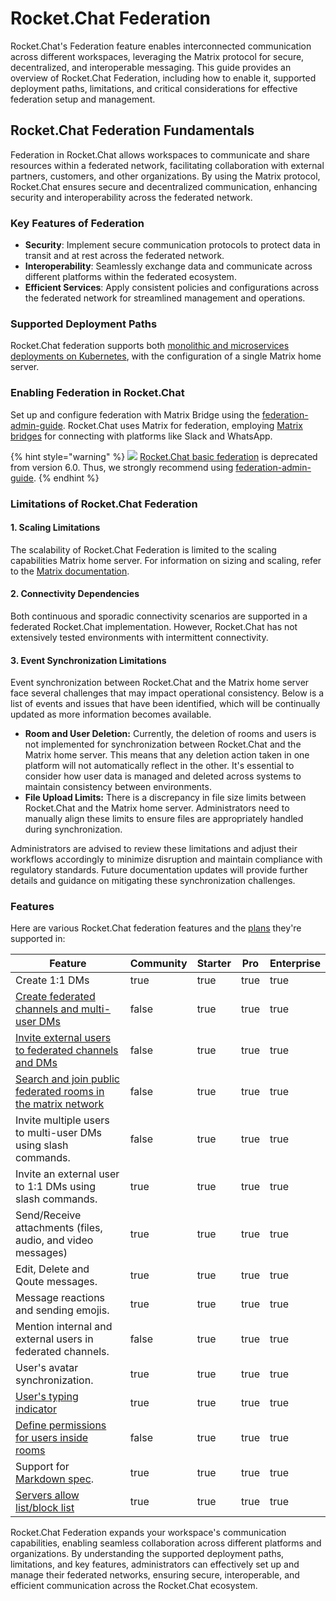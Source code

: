 # Rocket.Chat Federation

Rocket.Chat's Federation feature enables interconnected communication across different workspaces, leveraging the Matrix protocol for secure, decentralized, and interoperable messaging. This guide provides an overview of Rocket.Chat Federation, including how to enable it, supported deployment paths, limitations, and critical considerations for effective federation setup and management.

## Rocket.Chat Federation Fundamentals

Federation in Rocket.Chat allows workspaces to communicate and share resources within a federated network, facilitating collaboration with external partners, customers, and other organizations. By using the Matrix protocol, Rocket.Chat ensures secure and decentralized communication, enhancing security and interoperability across the federated network.

### Key Features of Federation

* **Security**: Implement secure communication protocols to protect data in transit and at rest across the federated network.
* **Interoperability**: Seamlessly exchange data and communicate across different platforms within the federated ecosystem.
* **Efficient Services**: Apply consistent policies and configurations across the federated network for streamlined management and operations.

### Supported Deployment Paths

Rocket.Chat federation supports both [monolithic and microservices deployments on Kubernetes](rocket.chat-federation/federation-admin-guide/deploy-a-federated-rocket.chat-workspace.md), with the configuration of a single Matrix home server.

### Enabling Federation in Rocket.Chat

Set up and configure federation with Matrix Bridge using the [federation-admin-guide](rocket.chat-federation/federation-admin-guide/ "mention"). Rocket.Chat uses Matrix for federation, employing [Matrix bridges](https://matrix.org/docs/matrix-concepts/elements-of-matrix/#appservice-bridges-and-some-bots) for connecting with platforms like Slack and WhatsApp.&#x20;

{% hint style="warning" %}
![](<../.gitbook/assets/Deprecated (1).png>) [Rocket.Chat basic federation](rocket.chat-federation/rocket.chat-federation.md) is deprecated from version 6.0. Thus, we strongly recommend using [federation-admin-guide](rocket.chat-federation/federation-admin-guide/ "mention").
{% endhint %}

### Limitations of Rocket.Chat Federation

#### 1. Scaling Limitations

The scalability of Rocket.Chat Federation is limited to the scaling capabilities Matrix home server. For information on sizing and scaling, refer to the [Matrix documentation](https://matrix.org/blog/2020/11/03/how-we-fixed-synapse-s-scalability/).

#### 2. Connectivity Dependencies

Both continuous and sporadic connectivity scenarios are supported in a federated Rocket.Chat implementation. However, Rocket.Chat has not extensively tested environments with intermittent connectivity.

#### 3. Event Synchronization Limitations

Event synchronization between Rocket.Chat and the Matrix home server face several challenges that may impact operational consistency. Below is a list of events and issues that have been identified, which will be continually updated as more information becomes available.

* **Room and User Deletion:** Currently, the deletion of rooms and users is not implemented for synchronization between Rocket.Chat and the Matrix home server. This means that any deletion action taken in one platform will not automatically reflect in the other. It's essential to consider how user data is managed and deleted across systems to maintain consistency between environments.
* **File Upload Limits:** There is a discrepancy in file size limits between Rocket.Chat and the Matrix home server. Administrators need to manually align these limits to ensure files are appropriately handled during synchronization.

Administrators are advised to review these limitations and adjust their workflows accordingly to minimize disruption and maintain compliance with regulatory standards. Future documentation updates will provide further details and guidance on mitigating these synchronization challenges.

### Features

Here are various Rocket.Chat federation features and the [plans](../readme/our-plans.md) they're supported in:

<table><thead><tr><th>Feature</th><th data-type="checkbox">Community</th><th data-type="checkbox">Starter</th><th data-type="checkbox">Pro</th><th data-type="checkbox">Enterprise</th></tr></thead><tbody><tr><td>Create 1:1 DMs</td><td>true</td><td>true</td><td>true</td><td>true</td></tr><tr><td><a href="rocket.chat-federation/federation-user-guide/create-federated-rooms.md">Create federated channels and multi-user DMs</a></td><td>false</td><td>true</td><td>true</td><td>true</td></tr><tr><td><a href="rocket.chat-federation/federation-user-guide/invite-external-users-to-your-rocket.chat-server.md">Invite external users to federated channels and DMs</a></td><td>false</td><td>true</td><td>true</td><td>true</td></tr><tr><td><a href="rocket.chat-federation/federation-user-guide/search-and-join-public-channels-on-the-matrix-network.md">Search and join public  federated rooms in the matrix network</a></td><td>false</td><td>true</td><td>true</td><td>true</td></tr><tr><td>Invite multiple users to multi-user DMs using slash commands.</td><td>false</td><td>true</td><td>true</td><td>true</td></tr><tr><td>Invite an external user to 1:1 DMs using slash commands.</td><td>true</td><td>true</td><td>true</td><td>true</td></tr><tr><td>Send/Receive attachments (files, audio, and video messages)</td><td>true</td><td>true</td><td>true</td><td>true</td></tr><tr><td>Edit, Delete and Qoute messages.</td><td>true</td><td>true</td><td>true</td><td>true</td></tr><tr><td>Message reactions and sending emojis.</td><td>true</td><td>true</td><td>true</td><td>true</td></tr><tr><td>Mention internal and external users in federated channels.</td><td>false</td><td>true</td><td>true</td><td>true</td></tr><tr><td>User's avatar synchronization.</td><td>true</td><td>true</td><td>true</td><td>true</td></tr><tr><td><a href="rocket.chat-federation/federation-admin-guide/deploy-a-federated-rocket.chat-workspace.md#important-warning-about-the-installation">User's typing indicator</a> </td><td>true</td><td>true</td><td>true</td><td>true</td></tr><tr><td><a href="rocket.chat-federation/federation-user-guide/assign-roles-for-users-in-federated-rooms.md">Define permissions for users inside rooms</a> </td><td>false</td><td>true</td><td>true</td><td>true</td></tr><tr><td>Support for <a href="user-guides/messages/">Markdown spec</a>.</td><td>true</td><td>true</td><td>true</td><td>true</td></tr><tr><td><a href="rocket.chat-federation/federation-admin-guide/federation-access-control.md">Servers allow list/block list</a> </td><td>true</td><td>true</td><td>true</td><td>true</td></tr></tbody></table>

Rocket.Chat Federation expands your workspace's communication capabilities, enabling seamless collaboration across different platforms and organizations. By understanding the supported deployment paths, limitations, and key features, administrators can effectively set up and manage their federated networks, ensuring secure, interoperable, and efficient communication across the Rocket.Chat ecosystem.
